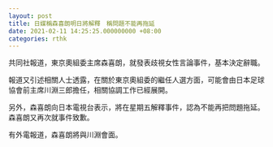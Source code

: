 ```yaml
---
layout: post
title: 日媒稱森喜朗明日將解釋　稱問題不能再拖延
date: 2021-02-11 14:25:25.000000000 +08:00
categories: rthk
---
```


共同社報道，東京奧組委主席森喜朗，就發表歧視女性言論事件，基本決定辭職。

報道又引述相關人士透露，在關於東京奧組委的繼任人選方面，可能會由日本足球協會前主席川淵三郎擔任，相關協調工作已經展開。

另外，森喜朗向日本電視台表示，將在星期五解釋事件，認為不能再把問題拖延。森喜朗又再次就事件致歉。

有外電報道，森喜朗將與川淵會面。
